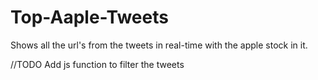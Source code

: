 # Top-Aaple-Tweets

Shows all the url's from the tweets in real-time with the apple stock in it.

//TODO
Add js function to filter the tweets
